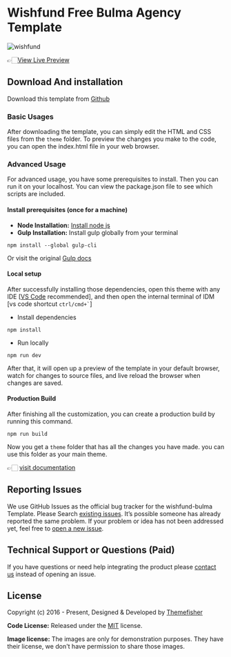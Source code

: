 # Wishfund Free Bulma Agency Template

![wishfund](https://demo.themefisher.com/thumbnails/wishfund.png)

👉🏻[View Live Preview](https://demo.themefisher.com/wishfund-bulma/)

<!-- download -->
## Download And installation

Download this template from [Github](https://github.com/themefisher/wishfund-bulma/archive/main.zip)

<!-- installation -->
### Basic Usages

After downloading the template, you can simply edit the HTML and CSS files from the `theme` folder. To preview the changes you make to the code, you can open the index.html file in your web browser.

### Advanced Usage

For advanced usage, you have some prerequisites to install. Then you can run it on your localhost. You can view the package.json file to see which scripts are included.

#### Install prerequisites (once for a machine)

* **Node Installation:** [Install node js](https://nodejs.org/en/download/)
* **Gulp Installation:** Install gulp globally from your terminal

```
npm install --global gulp-cli
```

Or visit the original [Gulp docs](https://gulpjs.com/docs/en/getting-started/quick-start)

#### Local setup

After successfully installing those dependencies, open this theme with any IDE [[VS Code](https://code.visualstudio.com/) recommended], and then open the internal terminal of IDM [vs code shortcut <code>ctrl/cmd+\`</code>]

* Install dependencies

```
npm install
```

* Run locally

```
npm run dev
```

After that, it will open up a preview of the template in your default browser, watch for changes to source files, and live reload the browser when changes are saved.

#### Production Build

After finishing all the customization, you can create a production build by running this command.

```
npm run build
```

Now you get a `theme` folder that has all the changes you have made. you can use this folder as your main theme.

👉🏻 [visit documentation](https://docs.themefisher.com/wishfund-bulma/)

<!-- reporting issue -->
## Reporting Issues

We use GitHub Issues as the official bug tracker for the wishfund-bulma Template. Please Search [existing issues](https://github.com/themefisher/wishfund-bulma/issues). It’s possible someone has already reported the same problem.
If your problem or idea has not been addressed yet, feel free to [open a new issue](https://github.com/themefisher/wishfund-bulma/issues).

<!-- support -->
## Technical Support or Questions (Paid)

If you have questions or need help integrating the product please [contact us](mailto:mehedi@themefisher.com) instead of opening an issue.

<!-- licence -->
## License

Copyright (c) 2016 - Present, Designed & Developed by [Themefisher](https://themefisher.com)

**Code License:** Released under the [MIT](https://github.com/themefisher/wishfund-bulma/blob/main/LICENSE) license.

**Image license:** The images are only for demonstration purposes. They have their license, we don't have permission to share those images.

